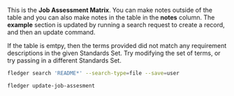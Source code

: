 This is the **Job Assessment Matrix**.
You can make notes outside of the table and you can also make notes in the table in the **notes** column.
The **example** section is updated by running a search request to create a record, and then an update command.

If the table is emtpy, then the terms provided did not match any requirement descriptions in the given Standards Set. 
Try modifying the set of terms, or try passing in a different Standards Set.

```sh
fledger search 'README*' --search-type=file --save=user
```

```sh
fledger update-job-assesment
```
